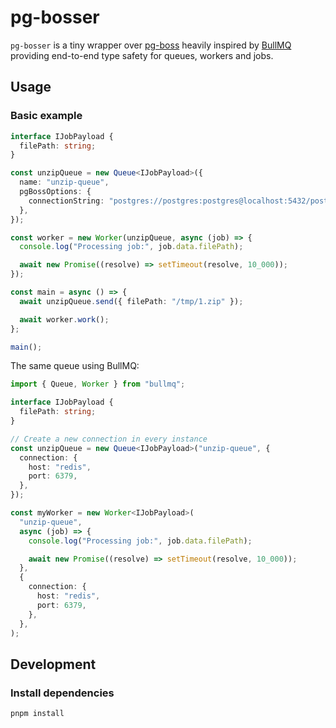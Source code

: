 # pg-bosser

`pg-bosser` is a tiny wrapper over [pg-boss](https://github.com/timgit/pg-boss) heavily inspired
by [BullMQ](https://github.com/taskforcesh/bullmq) providing end-to-end type safety for
queues, workers and jobs.

## Usage

### Basic example

```typescript
interface IJobPayload {
  filePath: string;
}

const unzipQueue = new Queue<IJobPayload>({
  name: "unzip-queue",
  pgBossOptions: {
    connectionString: "postgres://postgres:postgres@localhost:5432/postgres",
  },
});

const worker = new Worker(unzipQueue, async (job) => {
  console.log("Processing job:", job.data.filePath);

  await new Promise((resolve) => setTimeout(resolve, 10_000));
});

const main = async () => {
  await unzipQueue.send({ filePath: "/tmp/1.zip" });

  await worker.work();
};

main();
```

The same queue using BullMQ:

```typescript
import { Queue, Worker } from "bullmq";

interface IJobPayload {
  filePath: string;
}

// Create a new connection in every instance
const unzipQueue = new Queue<IJobPayload>("unzip-queue", {
  connection: {
    host: "redis",
    port: 6379,
  },
});

const myWorker = new Worker<IJobPayload>(
  "unzip-queue",
  async (job) => {
    console.log("Processing job:", job.data.filePath);

    await new Promise((resolve) => setTimeout(resolve, 10_000));
  },
  {
    connection: {
      host: "redis",
      port: 6379,
    },
  },
);
```

## Development

### Install dependencies

```bash
pnpm install
```
